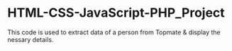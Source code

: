 # HTML-CSS-JavaScript-PHP_Project
This code is used to extract data of a person from Topmate &amp; display the nessary details.
